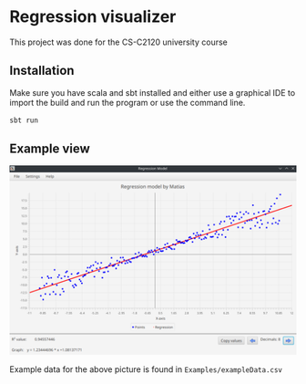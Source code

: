 # Regression visualizer

This project was done for the CS-C2120 university course

## Installation

Make sure you have scala and sbt installed and either use a graphical IDE to import the build and run the program or use the command line.

```bash
sbt run
```

## Example view

![An example view of the program, containing a scatter plot of the example data](/Examples/ExampleView.png)

Example data for the above picture is found in `Examples/exampleData.csv`